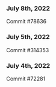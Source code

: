 ### July 8th, 2022

Commit #78636

### July 5th, 2022

Commit #314353


### July 4th, 2022

Commit #72281
